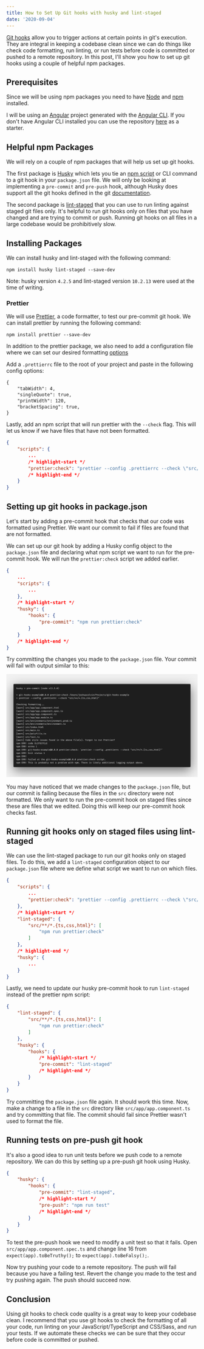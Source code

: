 ```yaml
---
title: How to Set Up Git hooks with husky and lint-staged
date: '2020-09-04'
---
```


[Git hooks](https://git-scm.com/docs/githooks) allow you to trigger actions at certain points in git's execution. They are integral in keeping a codebase clean since we can do things like check code formatting, run linting, or run tests before code is committed or pushed to a remote repository. In this post, I'll show you how to set up git hooks using a couple of helpful npm packages.

## Prerequisites

Since we will be using npm packages you need to have [Node](https://nodejs.org/en/) and [npm](https://www.npmjs.com/) installed.

I will be using an [Angular](https://angular.io/) project generated with the [Angular CLI](https://angular.io/cli). If you don't have Angular CLI installed you can use the repository [here](https://github.com/joshuacolvin/git-hooks-example) as a starter.

## Helpful npm Packages

We will rely on a couple of npm packages that will help us set up git hooks.

The first package is [Husky](https://www.npmjs.com/package/husky) which lets you tie an [npm script](https://docs.npmjs.com/misc/scripts) or CLI command to a git hook in your `package.json` file.  We will only be looking at implementing a `pre-commit` and `pre-push` hook, although Husky does support all the git hooks defined in the git [documentation](https://git-scm.com/docs/githooks#_hooks).

The second package is [lint-staged](https://www.npmjs.com/package/lint-staged) that you can use to run linting against staged git files only. It's helpful to run git hooks only on files that you have changed and are trying to commit or push. Running git hooks on all files in a large codebase would be prohibitively slow.

## Installing Packages

We can install husky and lint-staged with the following command:

```shell
npm install husky lint-staged --save-dev
```

Note: husky version `4.2.5` and lint-staged version `10.2.13` were used at the time of writing.

### Prettier

We will use [Prettier](https://prettier.io/), a code formatter, to test our pre-commit git hook. We can install prettier by running the following command:

```shell
npm install prettier --save-dev
```

In addition to the prettier package, we also need to add a configuration file where we can set our desired formatting [options](https://prettier.io/docs/en/options.html)

Add a `.prettierrc` file to the root of your project and paste in the following config options:

```text:title=.prettierrc
{
    "tabWidth": 4,
    "singleQuote": true,
    "printWidth": 120,
    "bracketSpacing": true,
}
```

Lastly, add an npm script that will run prettier with the `--check` flag. This will let us know if we have files that have not been formatted.

```json:title=package.json
{
    "scripts": {
        ...
        /* highlight-start */
        "prettier:check": "prettier --config .prettierrc --check \"src/**/*.{ts,css,html}\""
        /* highlight-end */
    }
}
```

## Setting up git hooks in package.json

Let's start by adding a pre-commit hook that checks that our code was formatted using Prettier. We want our commit to fail if files are found that are not formatted.

We can set up our git hook by adding a Husky config object to the `package.json` file and declaring what npm script we want to run for the pre-commit hook. We will run the `prettier:check` script we added earlier.

```json:title=package.json
{
    ...
    "scripts": {
        ...
    },
    /* highlight-start */
    "husky": {
        "hooks": {
            "pre-commit": "npm run prettier:check"
        }
    }
    /* highlight-end */
}
```

Try committing the changes you made to the `package.json` file. Your commit will fail with output similar to this:

![Image of git log output](../../assets/pre-commit-hook-output.png)

You may have noticed that we made changes to the `package.json` file, but our commit is failing because the files in the `src` directory were not formatted. We only want to run the pre-commit hook on staged files since these are files that we edited. Doing this will keep our pre-commit hook checks fast.

## Running git hooks only on staged files using lint-staged

We can use the lint-staged package to run our git hooks only on staged files. To do this, we add a `lint-staged` configuration object to our `package.json` file where we define what script we want to run on which files.

```json:title=package.json
{
    "scripts": {
        ...
        "prettier:check": "prettier --config .prettierrc --check \"src/**/*.{ts,css,html}\""
    },
    /* highlight-start */
    "lint-staged": {
        "src/**/*.{ts,css,html}": [
            "npm run prettier:check"
        ]
    },
    /* highlight-end */
    "husky": {
        ...
    }
}
```

Lastly, we need to update our husky pre-commit hook to run `lint-staged` instead of the prettier npm script:

```json:title=package.json
{
    "lint-staged": {
        "src/**/*.{ts,css,html}": [
            "npm run prettier:check"
        ]
    },
    "husky": {
        "hooks": {
            /* highlight-start */
            "pre-commit": "lint-staged"
            /* highlight-end */
        }
    }
}
```

Try committing the `package.json` file again. It should work this time. Now, make a change to a file in the `src` directory like `src/app/app.component.ts` and try committing that file. The commit should fail since Prettier wasn't used to format the file.

## Running tests on pre-push git hook

It's also a good idea to run unit tests before we push code to a remote repository. We can do this by setting up a pre-push git hook using Husky.

```json:title=package.json
{
    "husky": {
        "hooks": {
            "pre-commit": "lint-staged",
            /* highlight-start */
            "pre-push": "npm run test"
            /* highlight-end */
        }
    }
}
```

To test the pre-push hook we need to modify a unit test so that it fails. Open `src/app/app.component.spec.ts` and change line 16 from `expect(app).toBeTruthy();` to `expect(app).toBeFalsy();`.

Now try pushing your code to a remote repository. The push will fail because you have a failing test. Revert the change you made to the test and try pushing again. The push should succeed now.

## Conclusion

Using git hooks to check code quality is a great way to keep your codebase clean. I recommend that you use git hooks to check the formatting of all your code, run linting on your JavaScript/TypeScript and CSS/Sass, and run your tests. If we automate these checks we can be sure that they occur before code is committed or pushed.
